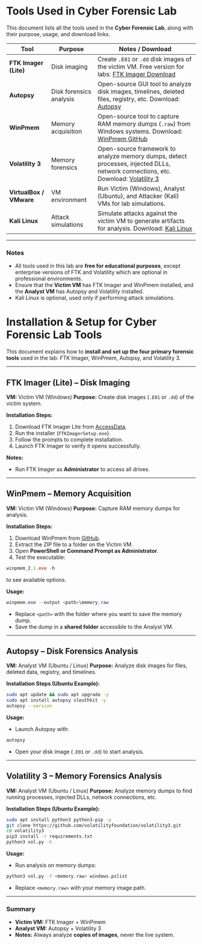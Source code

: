 # Tools Used in Cyber Forensic Lab

This document lists all the tools used in the **Cyber Forensic Lab**, along with their purpose, usage, and download links.

| Tool | Purpose | Notes / Download |
|------|---------|-----------------|
| **FTK Imager (Lite)** | Disk imaging | Create `.E01` or `.dd` disk images of the victim VM. Free version for labs: [FTK Imager Download](https://accessdata.com/product-download/ftk-imager-version-4-5) |
| **Autopsy** | Disk forensics analysis | Open-source GUI tool to analyze disk images, timelines, deleted files, registry, etc. Download: [Autopsy](https://www.sleuthkit.org/autopsy/) |
| **WinPmem** | Memory acquisition | Open-source tool to capture RAM memory dumps (`.raw`) from Windows systems. Download: [WinPmem GitHub](https://github.com/Velocidex/WinPmem) |
| **Volatility 3** | Memory forensics | Open-source framework to analyze memory dumps, detect processes, injected DLLs, network connections, etc. Download: [Volatility 3](https://github.com/volatilityfoundation/volatility3) |
| **VirtualBox / VMware** | VM environment | Run Victim (Windows), Analyst (Ubuntu), and Attacker (Kali) VMs for lab simulations. |
| **Kali Linux** | Attack simulations | Simulate attacks against the victim VM to generate artifacts for analysis. Download: [Kali Linux](https://www.kali.org/get-kali/) |

---

### **Notes**
- All tools used in this lab are **free for educational purposes**, except enterprise versions of FTK and Volatility which are optional in professional environments.  
- Ensure that the **Victim VM** has FTK Imager and WinPmem installed, and the **Analyst VM** has Autopsy and Volatility installed.  
- Kali Linux is optional, used only if performing attack simulations.


# Installation & Setup for Cyber Forensic Lab Tools

This document explains how to **install and set up the four primary forensic tools** used in the lab: FTK Imager, WinPmem, Autopsy, and Volatility 3.

---

## FTK Imager (Lite) – Disk Imaging

**VM:** Victim VM (Windows)
**Purpose:** Create disk images (`.E01` or `.dd`) of the victim system.

**Installation Steps:**

1. Download FTK Imager Lite from [AccessData](https://accessdata.com/product-download/ftk-imager-version-4-5).
2. Run the installer (`FTKImagerSetup.exe`).
3. Follow the prompts to complete installation.
4. Launch FTK Imager to verify it opens successfully.

**Notes:**

* Run FTK Imager as **Administrator** to access all drives.

---

## WinPmem – Memory Acquisition

**VM:** Victim VM (Windows)
**Purpose:** Capture RAM memory dumps for analysis.

**Installation Steps:**

1. Download WinPmem from [GitHub](https://github.com/Velocidex/WinPmem).
2. Extract the ZIP file to a folder on the Victim VM.
3. Open **PowerShell or Command Prompt as Administrator**.
4. Test the executable:

```powershell
winpmem_2.1.exe -h
```

to see available options.

**Usage:**

```powershell
winpmem.exe --output <path>\memory.raw
```

* Replace `<path>` with the folder where you want to save the memory dump.
* Save the dump in a **shared folder** accessible to the Analyst VM.

---

## Autopsy – Disk Forensics Analysis

**VM:** Analyst VM (Ubuntu / Linux)
**Purpose:** Analyze disk images for files, deleted data, registry, and timelines.

**Installation Steps (Ubuntu Example):**

```bash
sudo apt update && sudo apt upgrade -y
sudo apt install autopsy sleuthkit -y
autopsy --version
```

**Usage:**

* Launch Autopsy with:

```bash
autopsy
```

* Open your disk image (`.E01` or `.dd`) to start analysis.

---

## Volatility 3 – Memory Forensics Analysis

**VM:** Analyst VM (Ubuntu / Linux)
**Purpose:** Analyze memory dumps to find running processes, injected DLLs, network connections, etc.

**Installation Steps (Ubuntu Example):**

```bash
sudo apt install python3 python3-pip -y
git clone https://github.com/volatilityfoundation/volatility3.git
cd volatility3
pip3 install -r requirements.txt
python3 vol.py -h
```

**Usage:**

* Run analysis on memory dumps:

```bash
python3 vol.py -f <memory.raw> windows.pslist
```

* Replace `<memory.raw>` with your memory image path.

---

### Summary

* **Victim VM:** FTK Imager + WinPmem
* **Analyst VM:** Autopsy + Volatility 3
* **Notes:** Always analyze **copies of images**, never the live system.
